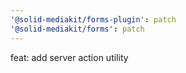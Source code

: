 ```yaml
---
'@solid-mediakit/forms-plugin': patch
'@solid-mediakit/forms': patch
---
```


feat: add server action utility
